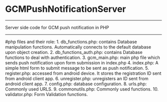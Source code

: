 # GCMPushNotificationServer
*************************************************
Server side code for GCM push notification in PHP
*************************************************

#php files and their role:
     1. db_functions.php: contains Database manipulation functions. Automatically connects to the default database upon object creation.
     2. db_functions_auth.php: contains Database functions to deal with authentication.
     3. gcm_main.php: main php file which sends push notification upon form submission in index.php
     4. index.php: A simple html form to submit message to be sent as push notification.
     5. register.php: accessed from android device. It stores the registration ID sent from android client app.
     6. unregister.php: unregisters an ID sent from android client app.
     7. config.php: database configuration.
     8. urls.php: Commonly used URLS.
     9. commonutils.php: Commonly used functions.
     10. validator.php: Form Validation functions.
